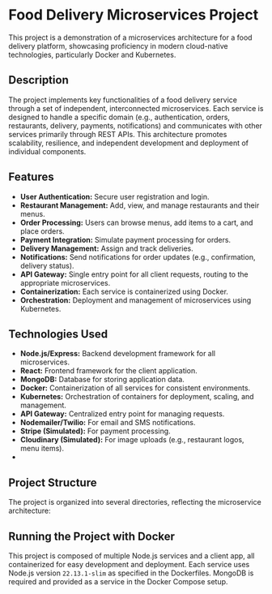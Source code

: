 
# Food Delivery Microservices Project
This project is a demonstration of a microservices architecture for a food delivery platform, showcasing proficiency in modern cloud-native technologies, particularly Docker and Kubernetes.

## Description
The project implements key functionalities of a food delivery service through a set of independent, interconnected microservices. Each service is designed to handle a specific domain (e.g., authentication, orders, restaurants, delivery, payments, notifications) and communicates with other services primarily through REST APIs. This architecture promotes scalability, resilience, and independent development and deployment of individual components.

## Features
- **User Authentication:** Secure user registration and login.
- **Restaurant Management:** Add, view, and manage restaurants and their menus.
- **Order Processing:** Users can browse menus, add items to a cart, and place orders.
- **Payment Integration:** Simulate payment processing for orders.
- **Delivery Management:** Assign and track deliveries.
- **Notifications:** Send notifications for order updates (e.g., confirmation, delivery status).
- **API Gateway:** Single entry point for all client requests, routing to the appropriate microservices.
- **Containerization:** Each service is containerized using Docker.
- **Orchestration:** Deployment and management of microservices using Kubernetes.


## Technologies Used
- **Node.js/Express:** Backend development framework for all microservices.
- **React:** Frontend framework for the client application.
- **MongoDB:** Database for storing application data.
- **Docker:** Containerization of all services for consistent environments.
- **Kubernetes:** Orchestration of containers for deployment, scaling, and management.
- **API Gateway:** Centralized entry point for managing requests.
- **Nodemailer/Twilio:** For email and SMS notifications.
- **Stripe (Simulated):** For payment processing.
- **Cloudinary (Simulated):** For image uploads (e.g., restaurant logos, menu items).
- 
## Project Structure
The project is organized into several directories, reflecting the microservice architecture:

## Running the Project with Docker
This project is composed of multiple Node.js services and a client app, all containerized for easy development and deployment. 
Each service uses Node.js version `22.13.1-slim` as specified in the Dockerfiles. 
MongoDB is required and provided as a service in the Docker Compose setup.
